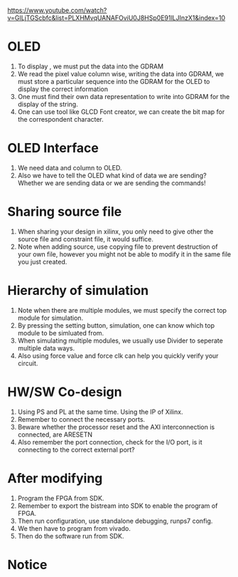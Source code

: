 https://www.youtube.com/watch?v=GILjTGScbfc&list=PLXHMvqUANAFOviU0J8HSp0E91lLJInzX1&index=10
# OLED
1. To display , we must put the data into the GDRAM
2. We read the pixel value column wise, writing the data into GDRAM, we must store a particular sequence into the GDRAM for the OLED to display the correct information
3. One must find their own data representation to write into GDRAM for the display of the string.
4. One can use tool like GLCD Font creator, we can create the bit map for the correspondent character.

# OLED Interface
1. We need data and column to OLED.
2. Also we have to tell the OLED what kind of data we are sending? Whether we are sending data or we are sending the commands!


# Sharing source file
1. When sharing your design in xilinx, you only need to give other the source file and constraint file, it would suffice.
2. Note when adding source, use copying file to prevent destruction of your own file, however you might not be able to modify it in the same file you just created.

# Hierarchy of simulation
1. Note when there are multiple modules, we must specify the correct top module for simulation.
2. By pressing the setting button, simulation, one can know which top module to be simluated from.
3. When simulating multiple modules, we usually use Divider to seperate multiple data ways.
4. Also using force value and force clk can help you quickly verify your circuit.


# HW/SW Co-design
1. Using PS and PL at the same time. Using the IP of Xilinx.
2. Remember to connect the necessary ports.
3. Beware whether the processor reset and the AXI interconnection is connected, are ARESETN
4. Also remember the port connection, check for the I/O port, is it connecting to the correct external port?

# After modifying
1. Program the FPGA from SDK.
2. Remember to export the bistream into SDK to enable the program of FPGA.
3. Then run configuration, use standalone debugging, runps7 config.
4. We then have to program from vivado.
5. Then do the software run from SDK.

# Notice

